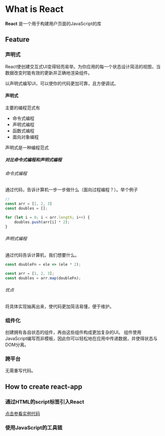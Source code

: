 # What is React

**React** 是一个用于构建用户页面的JavaScript的库

## Feature

### 声明式

React使创建交互式UI变得轻而易举。为你应用的每一个状态设计简洁的视图，当数据改变时能有效的更新并正确地渲染组件。

以声明式编写UI，可以使你的代码更加可靠，且方便调试。

#### 声明式

主要的编程范式有

- 命令式编程
- 声明式编程
- 函数式编程
- 面向对象编程

声明式是一种编程范式

##### 对比命令式编程和声明式编程

###### 命令式编程

通过代码，告诉计算机一步一步做什么（面向过程编程？）。举个例子

``` JavaScript
// 
const arr = [1, 2, 3]
const doubles = [];

for (let i = 0; i < arr.length; i++) {
    doubles.push(arr[i] * 2);
}
```

###### 声明式编程

通过代码告诉计算机，我们想要什么。

``` JavaScript
const doubleFn = ele => (ele * 2);

const arr = [1, 2, 3];
const doubles = arr.map(doubleFn);
```

###### 优点

将具体实现抽离出来，使代码更加简洁易懂，便于维护。


### 组件化

创建拥有各自状态的组件，再由这些组件构成更加复杂的UI。
组件使用JavaScript编写而非模板，因此你可以轻松地在应用中传递数据，并使得状态与DOM分离。

### 跨平台

无需重写代码。

## How to create react-app

### 通过HTML的script标签引入React

[点击参看实例代码](./src)

### 使用JavaScript的工具链
